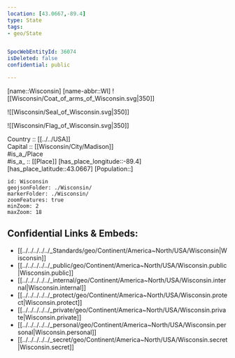 ```yaml
---
location: [43.0667,-89.4] 
type: State
tags:
- geo/State


SpocWebEntityId: 36074
isDeleted: false
confidential: public

---
```

[name::Wisconsin] 
[name-abbr::WI] 
![[Wisconsin/Coat_of_arms_of_Wisconsin.svg|350]] 

![[Wisconsin/Seal_of_Wisconsin.svg|350]] 

![[Wisconsin/Flag_of_Wisconsin.svg|350]] 


Country :: [[../../USA]]  
Capital :: [[Wisconsin/City/Madison]]  
#is_a_/Place  
#is_a_ :: [[Place]] 
[has_place_longitude::-89.4] 
[has_place_latitude::43.0667] 
[Population::] 



```leaflet
id: Wisconsin
geojsonFolder: ./Wisconsin/
markerFolder: ./Wisconsin/
zoomFeatures: true 
minZoom: 2 
maxZoom: 18
```


## Confidential Links & Embeds: 
- [[../../../../../_Standards/geo/Continent/America~North/USA/Wisconsin|Wisconsin]] 
- [[../../../../../_public/geo/Continent/America~North/USA/Wisconsin.public|Wisconsin.public]] 
- [[../../../../../_internal/geo/Continent/America~North/USA/Wisconsin.internal|Wisconsin.internal]] 
- [[../../../../../_protect/geo/Continent/America~North/USA/Wisconsin.protect|Wisconsin.protect]] 
- [[../../../../../_private/geo/Continent/America~North/USA/Wisconsin.private|Wisconsin.private]] 
- [[../../../../../_personal/geo/Continent/America~North/USA/Wisconsin.personal|Wisconsin.personal]] 
- [[../../../../../_secret/geo/Continent/America~North/USA/Wisconsin.secret|Wisconsin.secret]] 
